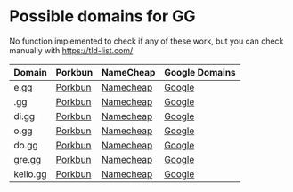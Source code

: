 # Possible domains for GG

No function implemented to check if any of these work, but you can check manually with https://tld-list.com/

| Domain | Porkbun | NameCheap | Google Domains |
|---|---|---|---|
| e.gg | [Porkbun](https://porkbun.com/checkout/search?prb=e814663da1&tlds=&idnLanguage=&search=search&q=e.gg) | [Namecheap](https://www.namecheap.com/domains/registration/results/?domain=e.gg) | [Google](https://domains.google.com/registrar/search?searchTerm=e.gg) |
| .gg | [Porkbun](https://porkbun.com/checkout/search?prb=e814663da1&tlds=&idnLanguage=&search=search&q=.gg) | [Namecheap](https://www.namecheap.com/domains/registration/results/?domain=.gg) | [Google](https://domains.google.com/registrar/search?searchTerm=.gg) |
| di.gg | [Porkbun](https://porkbun.com/checkout/search?prb=e814663da1&tlds=&idnLanguage=&search=search&q=di.gg) | [Namecheap](https://www.namecheap.com/domains/registration/results/?domain=di.gg) | [Google](https://domains.google.com/registrar/search?searchTerm=di.gg) |
| o.gg | [Porkbun](https://porkbun.com/checkout/search?prb=e814663da1&tlds=&idnLanguage=&search=search&q=o.gg) | [Namecheap](https://www.namecheap.com/domains/registration/results/?domain=o.gg) | [Google](https://domains.google.com/registrar/search?searchTerm=o.gg) |
| do.gg | [Porkbun](https://porkbun.com/checkout/search?prb=e814663da1&tlds=&idnLanguage=&search=search&q=do.gg) | [Namecheap](https://www.namecheap.com/domains/registration/results/?domain=do.gg) | [Google](https://domains.google.com/registrar/search?searchTerm=do.gg) |
| gre.gg | [Porkbun](https://porkbun.com/checkout/search?prb=e814663da1&tlds=&idnLanguage=&search=search&q=gre.gg) | [Namecheap](https://www.namecheap.com/domains/registration/results/?domain=gre.gg) | [Google](https://domains.google.com/registrar/search?searchTerm=gre.gg) |
| kello.gg | [Porkbun](https://porkbun.com/checkout/search?prb=e814663da1&tlds=&idnLanguage=&search=search&q=kello.gg) | [Namecheap](https://www.namecheap.com/domains/registration/results/?domain=kello.gg) | [Google](https://domains.google.com/registrar/search?searchTerm=kello.gg) |
